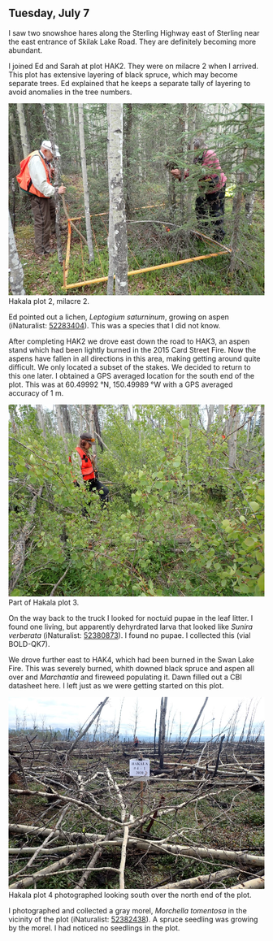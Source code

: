 
## Tuesday, July 7

<!-- 07:15-16:45 -->

I saw two snowshoe hares along the Sterling Highway east of Sterling near the east entrance of Skilak Lake Road. They are definitely becoming more abundant.

I joined Ed and Sarah at plot HAK2. They were on milacre 2 when I arrived. This plot has extensive layering of black spruce, which may become separate trees. Ed explained that he keeps a separate tally of layering to avoid anomalies in the tree numbers. 

![Hakala plot 2, milacre 2.](2020-07-07_HAK2.jpg)\
Hakala plot 2, milacre 2.

Ed pointed out a lichen, *Leptogium saturninum*, growing on aspen (iNaturalist: [52283404](https://www.inaturalist.org/observations/52283404)). This was a species that I did not know.

After completing HAK2 we drove east down the road to HAK3, an aspen stand which had been lightly burned in the 2015 Card Street Fire. Now the aspens have fallen in all directions in this area, making getting around quite difficult. We only located a subset of the stakes. We decided to return to this one later. I obtained a GPS averaged location for the south end of the plot. This was at 60.49992 °N, 150.49989 °W with a GPS averaged accuracy of 1 m.

![Part of Hakala plot 3.](2020-07-07_HAK3.jpg)\
Part of Hakala plot 3.

On the way back to the truck I looked for noctuid pupae in the leaf litter. I found one living, but apparently dehyrdrated larva that looked like *Sunira verberata* (iNaturalist: [52380873](https://www.inaturalist.org/observations/52380873)). I found no pupae. I collected this (vial BOLD-QK7).

We drove further east to HAK4, which had been burned in the Swan Lake Fire. This was severely burned, whith downed black spruce and aspen all over and *Marchantia* and fireweed populating it. Dawn filled out a CBI datasheet here. I left just as we were getting started on this plot.

![Hakala plot 4 photographed looking south over the north end of the plot.](2020-07-07_HAK4-1.jpg)\
Hakala plot 4 photographed looking south over the north end of the plot.

I photographed and collected a gray morel, *Morchella tomentosa* in the vicinity of the plot (iNaturalist: [52382438](https://www.inaturalist.org/observations/52382438)). A spruce seedling was growing by the morel. I had noticed no seedlings in the plot.
